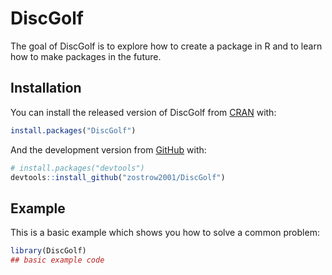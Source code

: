 
<!-- README.md is generated from README.Rmd. Please edit that file -->

# DiscGolf

<!-- badges: start -->
<!-- badges: end -->

The goal of DiscGolf is to explore how to create a package in R and to
learn how to make packages in the future.

## Installation

You can install the released version of DiscGolf from
[CRAN](https://CRAN.R-project.org) with:

``` r
install.packages("DiscGolf")
```

And the development version from [GitHub](https://github.com/) with:

``` r
# install.packages("devtools")
devtools::install_github("zostrow2001/DiscGolf")
```

## Example

This is a basic example which shows you how to solve a common problem:

``` r
library(DiscGolf)
## basic example code
```

